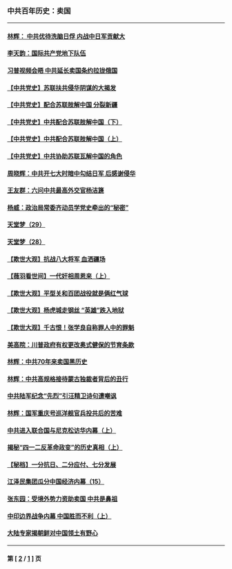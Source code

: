 ### 中共百年历史：卖国
---
#### [林辉： 中共优待洗脑日俘 内战中日军贡献大](../../pages/nf1176117/n13624644.md?04110430) 
#### [李天韵：国际共产党地下队伍](../../pages/nf1176117/n13611808.md?04110430) 
#### [习普视频会晤 中共延长卖国条约拉拢俄国](../../pages/nf1176117/n13060971.md?04110430) 
#### [【中共党史】苏联扶共侵华阴谋的大揭发](../../pages/nf1176117/n13056050.md?04110430) 
#### [【中共党史】配合苏联肢解中国 分裂新疆](../../pages/nf1176117/n13040700.md?04110430) 
#### [【中共党史】中共配合苏联肢解中国（下）](../../pages/nf1176117/n13035660.md?04110430) 
#### [【中共党史】中共配合苏联肢解中国（上）](../../pages/nf1176117/n13030262.md?04110430) 
#### [【中共党史】中共协助苏联瓦解中国的角色](../../pages/nf1176117/n13018109.md?04110430) 
#### [周晓辉：中共开七大时暗中勾结日军 后感谢侵华](../../pages/nf1176117/n12921960.md?04110430) 
#### [王友群：六问中共最高外交官杨洁篪](../../pages/nf1176117/n12836495.md?04110430) 
#### [杨威：政治局常委齐动员学党史牵出的“秘密”](../../pages/nf1176117/n12764642.md?04110430) 
#### [天堂梦（29）](../../pages/nf1176117/n12408465.md?04110430) 
#### [天堂梦（28）](../../pages/nf1176117/n12408309.md?04110430) 
#### [【欺世大观】抗战八大将军 血洒疆场](../../pages/nf1176117/n12357044.md?04110430) 
#### [【薇羽看世间】一代奸相周恩来（上）](../../pages/nf1176117/n12401109.md?04110430) 
#### [【欺世大观】平型关和百团战役就是俩红气球](../../pages/nf1176117/n12359157.md?04110430) 
#### [【欺世大观】杨虎城走钢丝 “英雄”跌入地狱](../../pages/nf1176117/n12358840.md?04110430) 
#### [【欺世大观】千古恨！张学良自称罪人中的罪魁](../../pages/nf1176117/n12358629.md?04110430) 
#### [美高院：川普政府有权更改奥式健保的节育条款](../../pages/nf1176117/n12242171.md?04110430) 
#### [林辉：中共70年来卖国黑历史](../../pages/nf1176117/n11552181.md?04110430) 
#### [林辉：中共高规格接待蒙古独裁者背后的丑行](../../pages/nf1176117/n11225005.md?04110430) 
#### [中共陆军纪念“先烈”引汪精卫诗句遭嘲讽](../../pages/nf1176117/n11153345.md?04110430) 
#### [林辉：国军重庆号巡洋舰官兵投共后的苦难](../../pages/nf1176117/n10997801.md?04110430) 
#### [中共进入联合国与尼克松访华内幕（上）](../../pages/nf1176117/n10138788.md?04110430) 
#### [揭秘“四一二反革命政变”的历史真相（上）](../../pages/nf1176117/n9996650.md?04110430) 
#### [【秘档】一分抗日、二分应付、七分发展](../../pages/nf1176117/n9331484.md?04110430) 
#### [江泽民集团瓜分中国经济内幕（15）](../../pages/nf1176117/n9268584.md?04110430) 
#### [张东园：受境外势力资助卖国 中共是鼻祖](../../pages/nf1176117/n9272480.md?04110430) 
#### [中印边界战争内幕 中国胜而不利（上）](../../pages/nf1176117/n9252458.md?04110430) 
#### [大陆专家揭朝鲜对中国领土有野心](../../pages/nf1176117/n9074056.md?04110430) 

---
#### 第 [ [2](./2.md?04110430) / [1](./1.md?04110430) ] 页
